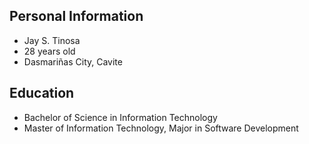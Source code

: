 ## Personal Information
- Jay S. Tinosa
- 28 years old
- Dasmariñas City, Cavite

## Education
- Bachelor of Science in Information Technology
- Master of Information Technology, Major in Software Development
